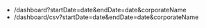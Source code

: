 - /dashboard?startDate=date&endDate=date&corporateName
- /dashboard/csv?startDate=date&endDate=date&corporateName
